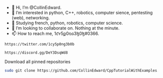 - 👋 Hi, I’m @CollinEdward.
- 👀 I’m interested in python, C++, robotics, computer sience, pentesting (web), networking.
- 🌱 Studying french, python, robotics, computer science.
- 💞️ I’m looking to collaborate on. Nothing at the minute.
- 📫 How to reach me, 1ƈʏ5ք0ռɢ3ɮ0ɮ#0366.


```
https://twitter.com/1cy5p0ng3b0b
```
```
https://discord.gg/DeY3DsqWd8

```

Download all pinned repositories

```bash
sudo git clone https://github.com/CollinEdward/CppTutorialWithExamples.git; git clone https://github.com/CollinEdward/CountToNumber.py.git; git clone https://github.com/CollinEdward/GettingUserInputCpp.git; https://github.com/CollinEdward/PythonTutorial-Easy-to-Hard.git; git clone https://github.com/CollinEdward/DiceRollGameTemplate.git; git clone https://github.com/CollinEdward/Face_HandPasswordUnlocker.git; mkdir CollinEdwardRepos; cd CollinEdwardRepos; mv CppTutorialWithExamples CppTutorialWithExamples; mv CountToNumber CountToNumber; mv GettingUserInputCpp GettingUserInputCp; mv PythonTutorial-Easy-to-Hard PythonTutorial-Easy-to-Hard; mv DiceRollGameTemplate DiceRollGameTemplate; mv Face_HandPasswordUnlocker Face_HandPasswordUnlocker; echo Thanks for downloading my  repositories.
```


<!---
CollinEdward/CollinEdward is a ✨ special ✨ repository because its `README.md` (this file) appears on your GitHub profile.
You can click the Preview link to take a look at your changes.
--->
